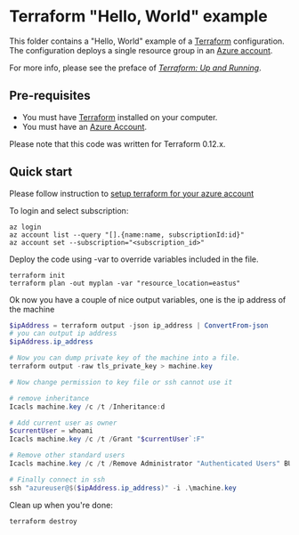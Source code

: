 # Terraform "Hello, World" example

This folder contains a "Hello, World" example of a [Terraform](https://www.terraform.io/) configuration. The configuration deploys a single resource group in an [Azure account](http://portal.azure.com/).

For more info, please see the preface of *[Terraform: Up and Running](http://www.terraformupandrunning.com)*.

## Pre-requisites

* You must have [Terraform](https://www.terraform.io/) installed on your computer. 
* You must have an [Azure Account](http://portal.azure.com/).

Please note that this code was written for Terraform 0.12.x.

## Quick start

Please follow instruction to [setup terraform for your azure account](https://docs.microsoft.com/en-gb/azure/developer/terraform/get-started-cloud-shell)

To login and select subscription:

```
az login
az account list --query "[].{name:name, subscriptionId:id}"
az account set --subscription="<subscription_id>"
```

Deploy the code using -var to override variables included in the file.

```
terraform init
terraform plan -out myplan -var "resource_location=eastus"
```

Ok now you have a couple of nice output variables, one is the ip address of the machine

```PowerShell
$ipAddress = terraform output -json ip_address | ConvertFrom-json
# you can output ip address
$ipAddress.ip_address

# Now you can dump private key of the machine into a file.
terraform output -raw tls_private_key > machine.key

# Now change permission to key file or ssh cannot use it

# remove inheritance
Icacls machine.key /c /t /Inheritance:d

# Add current user as owner
$currentUser = whoami
Icacls machine.key /c /t /Grant "$currentUser`:F"

# Remove other standard users
Icacls machine.key /c /t /Remove Administrator "Authenticated Users" BUILTIN\Administrators BUILTIN Everyone System Users

# Finally connect in ssh
ssh "azureuser@$($ipAddress.ip_address)" -i .\machine.key
```

Clean up when you're done:

```
terraform destroy
```